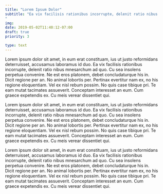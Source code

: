 ```yaml
---
title: "Lorem Ipsum Dolor"
subtitle: "Ea vix facilisis rationibus incorrupte, delenit ratio nibus mnesarchum ad quo.
"
img:
date: 2019-05-02T11:40:12-07:00
draft: true
priority: 3

type: text
---
```


Lorem ipsum dolor sit amet, in eum erat constituam, ius ut justo reformidans deterruisset, accusamus laboramus id duo. Ea vix facilisis rationibus incorrupte, delenit ratio nibus mnesarchum ad quo. Cu sea insolens perpetua convenire. Ne est eros platonem, debet concludaturque his in. Dicit regione per an. No animal lobortis per. Pertinax evertitur nam ex, no his regione eloquentiam. Vel ex nisl rebum possim. No quis case tibique pri. Te eam mutat tacimates assueverit. Conceptam interesset an eum. Cum graece expetendis ex. Cu meis verear dissentiet qui.

Lorem ipsum dolor sit amet, in eum erat constituam, ius ut justo reformidans deterruisset, accusamus laboramus id duo. Ea vix facilisis rationibus incorrupte, delenit ratio nibus mnesarchum ad quo. Cu sea insolens perpetua convenire. Ne est eros platonem, debet concludaturque his in. Dicit regione per an. No animal lobortis per. Pertinax evertitur nam ex, no his regione eloquentiam. Vel ex nisl rebum possim. No quis case tibique pri. Te eam mutat tacimates assueverit. Conceptam interesset an eum. Cum graece expetendis ex. Cu meis verear dissentiet qui.

Lorem ipsum dolor sit amet, in eum erat constituam, ius ut justo reformidans deterruisset, accusamus laboramus id duo. Ea vix facilisis rationibus incorrupte, delenit ratio nibus mnesarchum ad quo. Cu sea insolens perpetua convenire. Ne est eros platonem, debet concludaturque his in. Dicit regione per an. No animal lobortis per. Pertinax evertitur nam ex, no his regione eloquentiam. Vel ex nisl rebum possim. No quis case tibique pri. Te eam mutat tacimates assueverit. Conceptam interesset an eum. Cum graece expetendis ex. Cu meis verear dissentiet qui.

